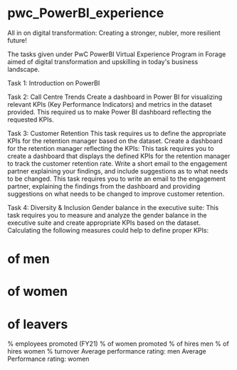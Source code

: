 # pwc_PowerBI_experience

All in on digital transformation: Creating a stronger, nubler, more resilient future!

The tasks given under PwC PowerBI Virtual Experience Program in Forage aimed of digital transformation and upskilling in today's business landscape.

Task 1: Introduction on PowerBI

Task 2: Call Centre Trends
Create a dashboard in Power BI for visualizing relevant KPIs (Key Performance Indicators) and metrics in the dataset provided.
This required us to make Power BI dashboard reflecting the requested KPIs.

Task 3: Customer Retention
This task requires us to define the appropriate KPIs for the retention manager based on the dataset. Create a dashboard for the retention manager reflecting the KPIs:
This task requires you to create a dashboard that displays the defined KPIs for the retention manager to track the customer retention rate. Write a short email to the engagement partner explaining your findings, and include suggestions as to what needs to be changed.
This task requires you to write an email to the engagement partner, explaining the findings from the dashboard and providing suggestions on what needs to be changed to improve customer retention.

Task 4: Diversity & Inclusion
Gender balance in the executive suite:
This task requires you to measure and analyze the gender balance in the executive suite and create appropriate KPIs based on the dataset. Calculating the following measures could help to define proper KPIs:
# of men
# of women
# of leavers
% employees promoted (FY21)
% of women promoted
% of hires men
% of hires women
% turnover 
Average performance rating: men
Average Performance rating: women
